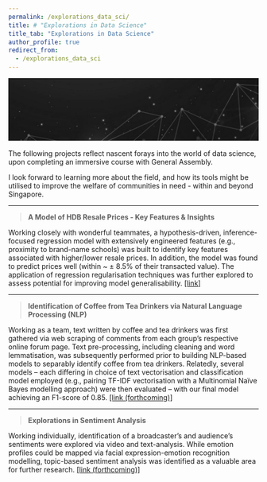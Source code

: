 ```yaml
---
permalink: /explorations_data_sci/
title: # "Explorations in Data Science"
title_tab: "Explorations in Data Science"
author_profile: true
redirect_from:
  - /explorations_data_sci
---
```


![Banner](/images/explorations-in-data-sci_banner.jpg)

The following projects reflect nascent forays into the world of data science, upon completing an immersive course with General Assembly. 

I look forward to learning more about the field, and how its tools might be utilised to improve the welfare of communities in need - within and beyond Singapore.

---

> <b>A Model of HDB Resale Prices - Key Features & Insights</b>

Working closely with wonderful teammates, a hypothesis-driven, inference-focused regression model with extensively engineered features (e.g., proximity to brand-name schools) was built to identify key features associated with higher/lower resale prices. In addition, the model was found to predict prices well (within ~ ± 8.5% of their transacted value). The application of regression regularisation techniques was further explored to assess potential for improving model generalisability. [[link]](https://github.com/joellimze/1_A-Model-of-HDB-Resale-Prices---Key-Features-Insights.git)

---

> <b>Identification of Coffee from Tea Drinkers via Natural Language Processing (NLP) </b>

Working as a team, text written by coffee and tea drinkers was first gathered via web scraping of comments from each group’s respective online forum page. Text pre-processing, including cleaning and word lemmatisation, was subsequently performed prior to building NLP-based models to separably identify coffee from tea drinkers. Relatedly, several models – each differing in choice of text vectorisation and classification model employed (e.g., pairing TF-IDF vectorisation with a Multinomial Naïve Bayes modelling approach) were then evaluated – with our final model achieving an F1-score of 0.85. [[link (forthcoming)]](-)

---

> <b>Explorations in Sentiment Analysis</b>

Working individually, identification of a broadcaster’s and audience’s sentiments were explored via video and text-analysis. While emotion profiles could be mapped via facial expression-emotion recognition modelling, topic-based sentiment analysis was identified as a valuable area for further research. [[link (forthcoming)]](-)